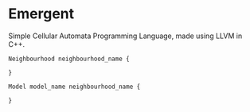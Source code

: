 # Emergent
Simple Cellular Automata Programming Language, made using LLVM in C++.

```
Neighbourhood neighbourhood_name {

}

Model model_name neighbourhood_name {
	
}
```